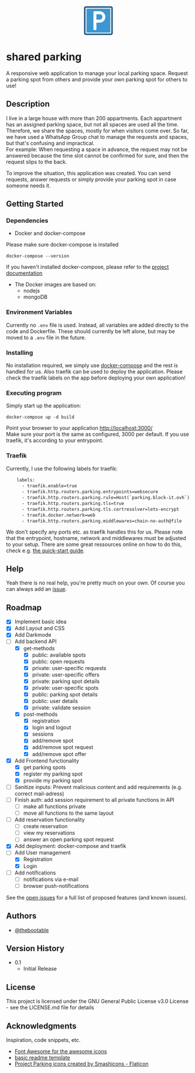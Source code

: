 <div align="center">
<img src="website/www/img/parking.png" alt="parking" width="80" height="80"/>
</div>

# shared parking

 A responsive web application to manage your local parking space. Request a parking spot from others and provide your own parking spot for others to use!

## Description

I live in a large house with more than 200 appartments. Each appartment has an assigned parking space, but not all spaces are used all the time.
Therefore, we share the spaces, mostly for when visitors come over.
So far, we have used a WhatsApp Group chat to manage the requests and spaces, but that's confusing and impractical.  
For example: When requesting a space in advance, the request may not be answered because the time slot cannot be confirmed for sure, and then the request slips to the back.

To improve the situation, this application was created.
You can send requests, answer requests or simply provide your parking spot in case someone needs it. 

## Getting Started

### Dependencies

* Docker and docker-compose

Please make sure docker-compose is installed
```
docker-compose --version
```

If you haven't installed docker-compose, please refer to the [project documentation](https://docs.docker.com/compose/install/)

* The Docker images are based on:
    * nodejs
    * mongoDB

### Environment Variables
Currently no `.env` file is used. Instead, all variables are added directly to the code and Dockerfile.
These should currently be left alone, but may be moved to a `.env` file in the future.

### Installing

No installation required, we simply use [docker-compose](https://docs.docker.com/compose/install/) and the rest is handled for us.
Also traefik can be used to deploy the application.
Please check the traefik labels on the app before deploying your own application!

### Executing program

Simply start up the application:
```
docker-compose up -d build
```
Point your browser to your application [http://localhost:3000/](http://localhost:3000/)  
Make sure your port is the same as configured, 3000 per default.
If you use traefik, it's according to your entrypoint.

### Traefik
Currently, I use the following labels for traefik:
```
    labels:
      - traefik.enable=true
      - traefik.http.routers.parking.entrypoints=websecure
      - traefik.http.routers.parking.rule=Host(`parking.block-it.ovh`)
      - traefik.http.routers.parking.tls=true
      - traefik.http.routers.parking.tls.certresolver=lets-encrypt
      - traefik.docker.network=web
      - traefik.http.routers.parking.middlewares=chain-no-auth@file
```
We don't specify any ports etc. as traefik handles this for us.
Please note that the entrypoint, hostname, network and middlewares must be adjusted to your setup.
There are some great ressources online on how to do this, check e.g. [the quick-start guide](https://doc.traefik.io/traefik/getting-started/quick-start/).

## Help

Yeah there is no real help, you're pretty much on your own. Of course you can always add an [issue](https://github.com/thebootable/shared-parking/issues/new/choose).

## Roadmap

- [x] Implement basic idea
- [x] Add Layout and CSS
- [x] Add Darkmode
- [ ] Add backend API
    - [x] get-methods
        - [x] public: available spots
        - [x] public: open requests
        - [x] private: user-specific requests
        - [x] private: user-specific offers
        - [x] private: parking spot details
        - [x] private: user-specific spots
        - [x] public: parking spot details
        - [x] public: user details
        - [x] private: validate session
    - [x] post-methods
        - [x] registration
        - [x] login and logout
        - [x] sessions
        - [x] add/remove spot
        - [x] add/remove spot request
        - [x] add/remove spot offer
- [x] Add Frontend functionality
    - [x] get parking spots
    - [x] register my parking spot
    - [x] provide my parking spot
- [ ] Sanitize inputs: Prevent malicious content and add requirements (e.g. correct mail-adress)
- [ ] Finish auth: add session requirement to all private functions in API
    - [ ] make all functions private
    - [ ] move all functions to the same layout
- [ ] Add reservation functionality
    - [ ] create reservation
    - [ ] view my reservations
    - [ ] answer an open parking spot request
- [x] Add deployment: docker-compose and traefik
- [ ] Add User management
    - [x] Registration
    - [x] Login
- [ ] Add notifications
    - [ ] notifications via e-mail
    - [ ] browser push-notifications

See the [open issues](https://github.com/thebootable/shared-parking/issues) for a full list of proposed features (and known issues).

## Authors

* [@thebootable](https://github.com/thebootable)

## Version History

* 0.1
    * Initial Release

## License

This project is licensed under the GNU General Public License v3.0 License - see the LICENSE.md file for details

## Acknowledgments

Inspiration, code snippets, etc.
* [Font Awesome for the awesome icons](https://fontawesome.com/)
* [basic readme template](https://gist.github.com/DomPizzie/7a5ff55ffa9081f2de27c315f5018afc)
* [Project Parking icons created by Smashicons - Flaticon](https://www.flaticon.com/free-icons/parking)
